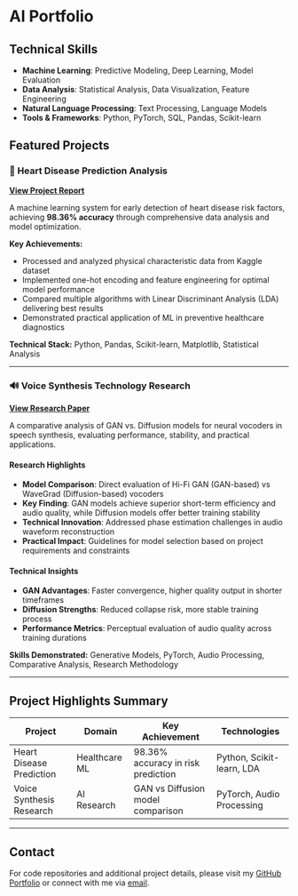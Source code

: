 # AI Portfolio

## Technical Skills
- **Machine Learning**: Predictive Modeling, Deep Learning, Model Evaluation
- **Data Analysis**: Statistical Analysis, Data Visualization, Feature Engineering  
- **Natural Language Processing**: Text Processing, Language Models
- **Tools & Frameworks**: Python, PyTorch, SQL, Pandas, Scikit-learn

## Featured Projects

### 🏥 Heart Disease Prediction Analysis
[**View Project Report**](Heart%20Attack%20Analysis%20and%20Prediction.pdf)

A machine learning system for early detection of heart disease risk factors, achieving **98.36% accuracy** through comprehensive data analysis and model optimization.

**Key Achievements:**
- Processed and analyzed physical characteristic data from Kaggle dataset
- Implemented one-hot encoding and feature engineering for optimal model performance
- Compared multiple algorithms with Linear Discriminant Analysis (LDA) delivering best results
- Demonstrated practical application of ML in preventive healthcare diagnostics

**Technical Stack:** Python, Pandas, Scikit-learn, Matplotlib, Statistical Analysis

---

### 🔊 Voice Synthesis Technology Research  
[**View Research Paper**](https://github.com/Edith218/Portfolio/blob/main/Comparison%20of%20the%20Performance%20of%20GAN%20and%20Diffusion%20Models%20in%20the%20Vocoder%20Field_Main%20Content.pdf)

A comparative analysis of GAN vs. Diffusion models for neural vocoders in speech synthesis, evaluating performance, stability, and practical applications.

#### Research Highlights
- **Model Comparison**: Direct evaluation of Hi-Fi GAN (GAN-based) vs WaveGrad (Diffusion-based) vocoders
- **Key Finding**: GAN models achieve superior short-term efficiency and audio quality, while Diffusion models offer better training stability
- **Technical Innovation**: Addressed phase estimation challenges in audio waveform reconstruction
- **Practical Impact**: Guidelines for model selection based on project requirements and constraints

#### Technical Insights
- **GAN Advantages**: Faster convergence, higher quality output in shorter timeframes
- **Diffusion Strengths**: Reduced collapse risk, more stable training process
- **Performance Metrics**: Perceptual evaluation of audio quality across training durations

**Skills Demonstrated:** Generative Models, PyTorch, Audio Processing, Comparative Analysis, Research Methodology

---

## Project Highlights Summary

| Project | Domain | Key Achievement | Technologies |
|---------|--------|-----------------|--------------|
| Heart Disease Prediction | Healthcare ML | 98.36% accuracy in risk prediction | Python, Scikit-learn, LDA |
| Voice Synthesis Research | AI Research | GAN vs Diffusion model comparison | PyTorch, Audio Processing |

---

## Contact
For code repositories and additional project details, please visit my [GitHub Portfolio](https://github.com/Edith218/Portfolio) or connect with me via <a href="mailto:xuebingxin11@gmail.com">email</a>.
